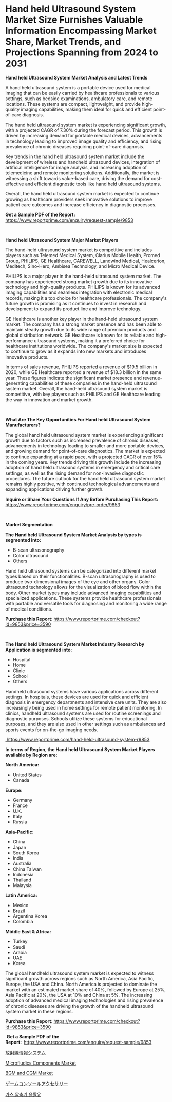 <p><h1>Hand held Ultrasound System Market Size Furnishes Valuable Information Encompassing Market Share, Market Trends, and Projections Spanning from 2024 to 2031</h1></p><p><strong>Hand held Ultrasound System Market Analysis and Latest Trends</strong></p>
<p><p>A hand held ultrasound system is a portable device used for medical imaging that can be easily carried by healthcare professionals to various settings, such as bedside examinations, ambulatory care, and remote locations. These systems are compact, lightweight, and provide high-quality imaging capabilities, making them ideal for quick and efficient point-of-care diagnosis.</p><p>The hand held ultrasound system market is experiencing significant growth, with a projected CAGR of 7.30% during the forecast period. This growth is driven by increasing demand for portable medical devices, advancements in technology leading to improved image quality and efficiency, and rising prevalence of chronic diseases requiring point-of-care diagnosis.</p><p>Key trends in the hand held ultrasound system market include the development of wireless and handheld ultrasound devices, integration of artificial intelligence for image analysis, and increasing adoption of telemedicine and remote monitoring solutions. Additionally, the market is witnessing a shift towards value-based care, driving the demand for cost-effective and efficient diagnostic tools like hand held ultrasound systems.</p><p>Overall, the hand held ultrasound system market is expected to continue growing as healthcare providers seek innovative solutions to improve patient care outcomes and increase efficiency in diagnostic processes.</p></p>
<p><strong>Get a Sample PDF of the Report:&nbsp;</strong> <a href="https://www.reportprime.com/enquiry/request-sample/9853">https://www.reportprime.com/enquiry/request-sample/9853</a></p>
<p>&nbsp;</p>
<p><strong>Hand held Ultrasound System Major Market Players</strong></p>
<p><p>The hand-held ultrasound system market is competitive and includes players such as Telemed Medical System, Clarius Mobile Health, Promed Group, PHILIPS, GE Healthcare, CAREWELL, Landwind Medical, Healcerion, Meditech, Sino-Hero, Ambisea Technology, and Micro Medical Device.</p><p>PHILIPS is a major player in the hand-held ultrasound system market. The company has experienced strong market growth due to its innovative technology and high-quality products. PHILIPS is known for its advanced imaging capabilities and seamless integration with electronic medical records, making it a top choice for healthcare professionals. The company's future growth is promising as it continues to invest in research and development to expand its product line and improve technology.</p><p>GE Healthcare is another key player in the hand-held ultrasound system market. The company has a strong market presence and has been able to maintain steady growth due to its wide range of premium products and global distribution network. GE Healthcare is known for its reliable and high-performance ultrasound systems, making it a preferred choice for healthcare institutions worldwide. The company's market size is expected to continue to grow as it expands into new markets and introduces innovative products.</p><p>In terms of sales revenue, PHILIPS reported a revenue of $19.5 billion in 2020, while GE Healthcare reported a revenue of $18.3 billion in the same year. These figures indicate the significant market presence and revenue-generating capabilities of these companies in the hand-held ultrasound system market. Overall, the hand-held ultrasound system market is competitive, with key players such as PHILIPS and GE Healthcare leading the way in innovation and market growth.</p></p>
<p>&nbsp;</p>
<p><strong>What Are The Key Opportunities For Hand held Ultrasound System Manufacturers?</strong></p>
<p><p>The global hand held ultrasound system market is experiencing significant growth due to factors such as increased prevalence of chronic diseases, advancements in technology leading to smaller and more portable devices, and growing demand for point-of-care diagnostics. The market is expected to continue expanding at a rapid pace, with a projected CAGR of over 15% in the coming years. Key trends driving this growth include the increasing adoption of hand held ultrasound systems in emergency and critical care settings, as well as the rising demand for non-invasive diagnostic procedures. The future outlook for the hand held ultrasound system market remains highly positive, with continued technological advancements and expanding applications driving further growth.</p></p>
<p><strong>Inquire or Share Your Questions If Any Before Purchasing This Report:</strong> <a href="https://www.reportprime.com/enquiry/pre-order/9853">https://www.reportprime.com/enquiry/pre-order/9853</a></p>
<p>&nbsp;</p>
<p><strong>Market Segmentation</strong></p>
<p><strong>The Hand held Ultrasound System Market Analysis by types is segmented into:</strong></p>
<p><ul><li>B-scan ultrasonography</li><li>Color ultrasound</li><li>Others</li></ul></p>
<p><p>Hand held ultrasound systems can be categorized into different market types based on their functionalities. B-scan ultrasonography is used to produce two-dimensional images of the eye and other organs. Color ultrasound technology allows for the visualization of blood flow within the body. Other market types may include advanced imaging capabilities and specialized applications. These systems provide healthcare professionals with portable and versatile tools for diagnosing and monitoring a wide range of medical conditions.</p></p>
<p><strong>Purchase this Report:&nbsp;</strong><a href="https://www.reportprime.com/checkout?id=9853&price=3590">https://www.reportprime.com/checkout?id=9853&price=3590</a></p>
<p>&nbsp;</p>
<p><strong>The Hand held Ultrasound System Market Industry Research by Application is segmented into:</strong></p>
<p><ul><li>Hospital</li><li>Home</li><li>Clinic</li><li>School</li><li>Others</li></ul></p>
<p><p>Handheld ultrasound systems have various applications across different settings. In hospitals, these devices are used for quick and efficient diagnosis in emergency departments and intensive care units. They are also increasingly being used in home settings for remote patient monitoring. In clinics, handheld ultrasound systems are used for routine screenings and diagnostic purposes. Schools utilize these systems for educational purposes, and they are also used in other settings such as ambulances and sports events for on-the-go imaging needs.</p></p>
<p><a href="https://www.reportprime.com/hand-held-ultrasound-system-r9853">&nbsp;https://www.reportprime.com/hand-held-ultrasound-system-r9853</a></p>
<p><strong>In terms of Region, the Hand held Ultrasound System Market Players available by Region are:</strong></p>
<p>
    <p> <strong> North America: </strong>
        <ul>
            <li>United States</li>
            <li>Canada</li>
        </ul>
        </p> 
    <p> <strong> Europe: </strong>
        <ul>
            <li>Germany</li>
            <li>France</li>
            <li>U.K.</li>
            <li>Italy</li>
            <li>Russia</li>
        </ul>
        </p> 
    <p> <strong> Asia-Pacific: </strong>
        <ul>
            <li>China</li>
            <li>Japan</li>
            <li>South Korea</li>
            <li>India</li>
            <li>Australia</li>
            <li>China Taiwan</li>
            <li>Indonesia</li>
            <li>Thailand</li>
            <li>Malaysia</li>
        </ul>
        </p> 
    <p> <strong> Latin America: </strong>
        <ul>
            <li>Mexico</li>
            <li>Brazil</li>
            <li>Argentina Korea</li>
            <li>Colombia</li>
        </ul>
        </p> 
    <p> <strong> Middle East & Africa: </strong>
        <ul>
            <li>Turkey</li>
            <li>Saudi</li>
            <li>Arabia</li>
            <li>UAE</li>
            <li>Korea</li>
        </ul>
    </p>
    </p>
<p><p>The global handheld ultrasound system market is expected to witness significant growth across regions such as North America, Asia Pacific, Europe, the USA and China. North America is projected to dominate the market with an estimated market share of 40%, followed by Europe at 25%, Asia Pacific at 20%, the USA at 10% and China at 5%. The increasing adoption of advanced medical imaging technologies and rising prevalence of chronic diseases are driving the growth of the handheld ultrasound system market in these regions.</p></p>
<p><strong>Purchase this Report: </strong><a href="https://www.reportprime.com/checkout?id=9853&price=3590">https://www.reportprime.com/checkout?id=9853&price=3590</a></p>
<p>&nbsp;<strong>Get a Sample PDF of the Report:&nbsp;&nbsp;</strong><a href="https://www.reportprime.com/enquiry/request-sample/9853">https://www.reportprime.com/enquiry/request-sample/9853</a></p>
<p><strong></strong></p>
<p><p><a href="https://medium.com/@claudehintz/%E6%94%BE%E5%B0%84%E7%B7%9A%E6%83%85%E5%A0%B1%E3%82%B7%E3%82%B9%E3%83%86%E3%83%A0%E5%B8%82%E5%A0%B4%E3%82%B7%E3%82%A7%E3%82%A2-%E3%82%B5%E3%82%A4%E3%82%BA-%E3%83%88%E3%83%AC%E3%83%B3%E3%83%89-%E7%94%A3%E6%A5%AD%E5%88%86%E6%9E%90%E3%83%AC%E3%83%9D%E3%83%BC%E3%83%88-%E3%82%A2%E3%83%97%E3%83%AA%E3%82%B1%E3%83%BC%E3%82%B7%E3%83%A7%E3%83%B3%E5%88%A5-%E7%97%85%E9%99%A2-asc-%E3%82%AF%E3%83%AA%E3%83%8B%E3%83%83%E3%82%AF-%E8%A8%BA%E6%96%AD%E3%83%A9%E3%83%9C-%E3%81%9D%E3%81%AE%E4%BB%96-%E3%82%BF%E3%82%A4%E3%83%97%E5%88%A5-%E7%B5%B1%E5%90%88-%E3%82%B9%E3%82%BF%E3%83%B3%E3%83%89%E3%82%A2%E3%83%AD%E3%83%B3-%E3%81%8A%E3%82%88%E3%81%B3%E4%BA%88%E6%B8%AC2024%E5%B9%B4-2031%E5%B9%B4-9207632e2d99">放射線情報システム</a></p><p><a href="https://medium.com/@skylareaver78567/global-microfludics-components-market-is-projected-to-grow-at-a-cagr-of-11-2-947d0031c7d4">Microfludics Components Market</a></p><p><a href="https://github.com/LaceyZemlak1/Market-Research-Report-List-2/blob/main/bgm-and-cgm-market.md">BGM and CGM Market</a></p><p><a href="https://medium.com/@quinceyl40zz/%E6%AC%A1%E3%81%AE%E6%96%87%E7%AB%A0%E3%82%92%E6%97%A5%E6%9C%AC%E8%AA%9E%E3%81%AB%E7%BF%BB%E8%A8%B3%E3%81%99%E3%82%8B%E3%81%A8-%E8%A3%BD%E5%93%81%E3%82%BF%E3%82%A4%E3%83%97-%E3%82%A2%E3%83%97%E3%83%AA%E3%82%B1%E3%83%BC%E3%82%B7%E3%83%A7%E3%83%B3-%E5%9C%B0%E5%9F%9F-%E4%BC%81%E6%A5%AD%E5%88%A5%E3%81%AE%E3%82%B0%E3%83%AD%E3%83%BC%E3%83%90%E3%83%AB%E3%82%B2%E3%83%BC%E3%83%A0%E3%82%B3%E3%83%B3%E3%82%BD%E3%83%BC%E3%83%AB%E3%82%A2%E3%82%AF%E3%82%BB%E3%82%B5%E3%83%AA%E3%83%BC%E3%83%9E%E3%83%BC%E3%82%B1%E3%83%83%E3%83%88-e1c3c5e9e8fa">ゲームコンソールアクセサリー</a></p><p><a href="https://medium.com/@danieldobroiu20221/%EA%B0%80%EC%8A%A4-%EC%95%95%EC%B6%95%EA%B8%B0-%EC%9C%A4%ED%99%9C%EC%9C%A0-%EC%8B%9C%EC%9E%A5-%EA%B7%9C%EB%AA%A8-%EC%9C%A0%ED%99%94%ED%92%88-%EA%B4%91%EB%AC%BC%EC%9C%A0-%EC%A0%9C%ED%92%88%EB%B3%84-%EC%9C%A0%ED%99%94%ED%92%88-%EC%82%B0%EC%97%85-%EC%B2%9C%EC%97%B0%EA%B0%80%EC%8A%A4-%EC%82%B0%EC%97%85-%ED%99%94%ED%95%99-%EC%82%B0%EC%97%85-%EB%B0%94%EC%9D%B4%EC%98%A4-%EA%B0%80%EC%8A%A4-%EC%82%B0%EC%97%85-%EA%B8%B0%ED%83%80-%EA%B8%80%EB%A1%9C%EB%B2%8C-%EC%82%B0%EC%97%85-%EB%B6%84%EC%84%9D-%EC%A0%90%EC%9C%A0%EC%9C%A8-%EC%84%B1%EC%9E%A5-%ED%8A%B8%EB%A0%8C%EB%93%9C-ba73536efd27">가스 압축기 윤활유</a></p></p>